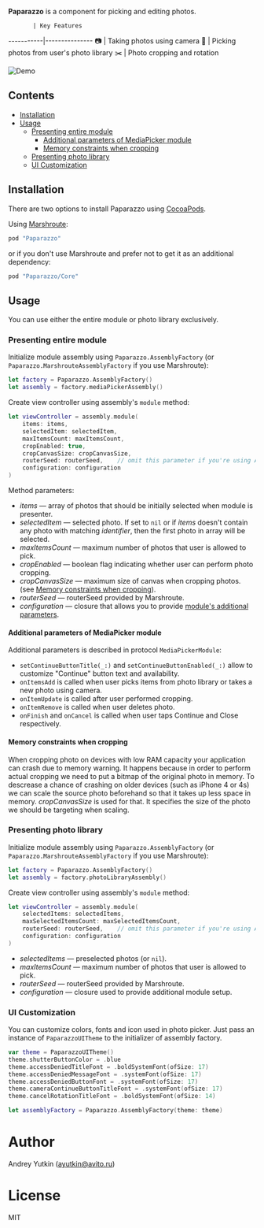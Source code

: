 **Paparazzo** is a component for picking and editing photos.

           | Key Features
-----------|---------------
:camera:   | Taking photos using camera
:iphone:   | Picking photos from user's photo library
:scissors: | Photo cropping and rotation

![Demo](PaparazzoDemo.gif)

## Contents

* [Installation](#installation)
* [Usage](#usage)
  * [Presenting entire module](#present-whole-module)
    * [Additional parameters of MediaPicker module](#MediaPickerModule)
    * [Memory constraints when cropping](#memory-constraints)
  * [Presenting photo library](#present-gallery)
  * [UI Customization](#ui-customization)

## <a name="installation" />Installation
There are two options to install Paparazzo using [CocoaPods](http://cocoapods.org).

Using [Marshroute](https://github.com/avito-tech/Marshroute):

```ruby
pod "Paparazzo"
```

or if you don't use Marshroute and prefer not to get it as an additional dependency:

```ruby
pod "Paparazzo/Core"
```

## <a name="usage" />Usage
You can use either the entire module or photo library exclusively.

### <a name="present-whole-module" />Presenting entire module
Initialize module assembly using `Paparazzo.AssemblyFactory` (or `Paparazzo.MarshrouteAssemblyFactory` if you use Marshroute):
```swift
let factory = Paparazzo.AssemblyFactory()
let assembly = factory.mediaPickerAssembly()
```
Create view controller using assembly's `module` method:
```swift
let viewController = assembly.module(
    items: items,
    selectedItem: selectedItem,
    maxItemsCount: maxItemsCount,
    cropEnabled: true,
    cropCanvasSize: cropCanvasSize,
    routerSeed: routerSeed,    // omit this parameter if you're using AssemblyFactory
    configuration: configuration
)
```
Method parameters:
* _items_ — array of photos that should be initially selected when module is presenter.
* _selectedItem_ — selected photo. If set to `nil` or if _items_ doesn't contain any photo with matching _identifier_, then the first photo in array will be selected.
* _maxItemsCount_ — maximum number of photos that user is allowed to pick.
* _cropEnabled_ — boolean flag indicating whether user can perform photo cropping.
* _cropCanvasSize_ — maximum size of canvas when cropping photos. (see [Memory constraints when cropping](#memory-constraints)).
* _routerSeed_ — routerSeed provided by Marshroute.
* _configuration_ — closure that allows you to provide [module's additional parameters](#MediaPickerModule).

#### <a name="MediaPickerModule" />Additional parameters of MediaPicker module
Additional parameters is described in protocol `MediaPickerModule`:

* `setContinueButtonTitle(_:)` and `setContinueButtonEnabled(_:)` allow to customize "Continue" button text and availability.
* `onItemsAdd` is called when user picks items from photo library or takes a new photo using camera.
* `onItemUpdate` is called after user performed cropping.
* `onItemRemove` is called when user deletes photo.
* `onFinish` and `onCancel` is called when user taps Continue and Close respectively.

#### <a name="memory-constraints" />Memory constraints when cropping
When cropping photo on devices with low RAM capacity your application can crash due to memory warning. It happens because in order to perform actual cropping we need to put a bitmap of the original photo in memory. To descrease a chance of crashing on older devices (such as iPhone 4 or 4s) we can scale the source photo beforehand so that it takes up less space in memory. _cropCanvasSize_ is used for that. It specifies the size of the photo we should be targeting when scaling.

### <a name="present-gallery" />Presenting photo library
Initialize module assembly using `Paparazzo.AssemblyFactory` (or `Paparazzo.MarshrouteAssemblyFactory` if you use Marshroute):
```swift
let factory = Paparazzo.AssemblyFactory()
let assembly = factory.photoLibraryAssembly()
```
Create view controller using assembly's `module` method:
```swift
let viewController = assembly.module(
    selectedItems: selectedItems,
    maxSelectedItemsCount: maxSelectedItemsCount,
    routerSeed: routerSeed,    // omit this parameter if you're using AssemblyFactory
    configuration: configuration
)
```
* _selectedItems_ — preselected photos (or `nil`).
* _maxItemsCount_ — maximum number of photos that user is allowed to pick.
* _routerSeed_ — routerSeed provided by Marshroute.
* _configuration_ — closure used to provide additional module setup.

### <a name="ui-customization" />UI Customization
You can customize colors, fonts and icon used in photo picker. Just pass an instance of `PaparazzoUITheme` to the initializer of assembly factory.

```swift
var theme = PaparazzoUITheme()
theme.shutterButtonColor = .blue
theme.accessDeniedTitleFont = .boldSystemFont(ofSize: 17)
theme.accessDeniedMessageFont = .systemFont(ofSize: 17)
theme.accessDeniedButtonFont = .systemFont(ofSize: 17)
theme.cameraContinueButtonTitleFont = .systemFont(ofSize: 17)
theme.cancelRotationTitleFont = .boldSystemFont(ofSize: 14)

let assemblyFactory = Paparazzo.AssemblyFactory(theme: theme)
```

# Author
Andrey Yutkin (ayutkin@avito.ru)

# License
MIT